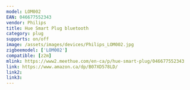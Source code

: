 ```yaml
---
model: LOM002
EAN: 046677552343
vendor: Philips
title: Hue Smart Plug bluetooth
category: plug
supports: on/off
image: /assets/images/devices/Philips_LOM002.jpg
zigbeemodel: ['LOM002']
compatible: [z2m]
mlink: https://www2.meethue.com/en-ca/p/hue-smart-plug/046677552343
link: https://www.amazon.ca/dp/B07XD578LD/
link2: 
link3: 
---
```

